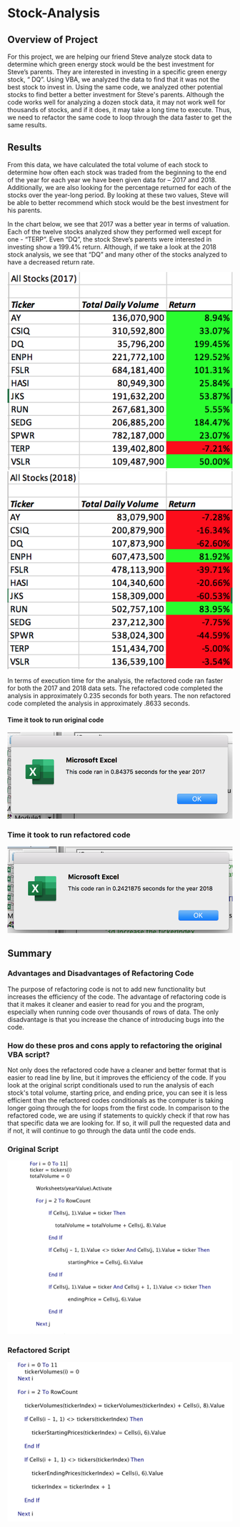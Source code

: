 # Stock-Analysis
## Overview of Project
For this project, we are helping our friend Steve analyze stock data to determine which green energy stock would be the best investment for Steve’s parents. They are interested in investing in a specific green energy stock, “ DQ”. Using VBA, we analyzed the data to find that it was not the best stock to invest in. Using the same code, we analyzed other potential stocks to find better a better investment for Steve's parents. Although the code works well for analyzing a dozen stock data, it may not work well for thousands of stocks, and if it does, it may take a long time to execute. Thus, we need to refactor the same code to loop through the data faster to get the same results.   

## Results
From this data, we have calculated the total volume of each stock to determine how often each stock was traded from the beginning to the end of the year for each year we have been given data for – 2017 and 2018. Additionally, we are also looking for the percentage returned for each of the stocks over the year-long period. By looking at these two values, Steve will be able to better recommend which stock would be the best investment for his parents. 

In the chart below, we see that 2017 was a better year in terms of valuation. Each of the twelve stocks analyzed show they performed well except for one - “TERP”. Even “DQ”, the stock Steve’s parents were interested in investing show a 199.4% return. Although, if we take a look at the 2018 stock analysis, we see that “DQ” and many other of the stocks analyzed to have a decreased return rate. 

![ALL_STOCKS_2017](ALL_STOCKS_2017.png)
![ALL_STOCKS_2018](ALL_STOCKS_2018.png)

In terms of execution time for the analysis, the refactored code ran faster for both the 2017 and 2018 data sets. The refactored code completed the analysis in approximately 0.235 seconds for both years. The non refactored code completed the analysis in approximately .8633 seconds. 

#### Time it took to run original code
![ORIGINAL_RUN](ORIGINAL_RUN.png)

### Time it took to run refactored code
![REFACTORED_RUN](REFACTORED_RUN.png)

## Summary

### Advantages and Disadvantages of Refactoring Code

The purpose of refactoring code is not to add new functionality but increases the efficiency of the code. The advantage of refactoring code is that it makes it cleaner and easier to read for you and the program, especially when running code over thousands of rows of data. The only disadvantage is that you increase the chance of introducing bugs into the code. 

### How do these pros and cons apply to refactoring the original VBA script?

Not only does the refactored code have a cleaner and better format that is easier to read line by line, but it improves the efficiency of the code. If you look at the original script conditionals used to run the analysis of each stock's total volume, starting price, and ending price, you can see it is less efficient than the refactored codes conditionals as the computer is taking longer going through the for loops from the first code. In comparison to the refactored code, we are using if statements to quickly check if that row has that specific data we are looking for. If so, it will pull the requested data and if not, it will continue to go through the data until the code ends.  

### Original Script
![ORIGINAL_CODE](ORIGINAL_CODE.png)

### Refactored Script
![REFACTORED_CODE](REFACTORED_CODE.png)

